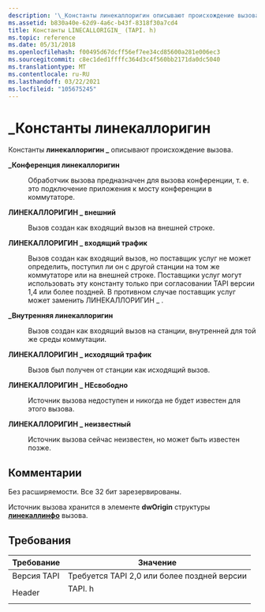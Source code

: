 ```yaml
---
description: '\_Константы линекаллоригин описывают происхождение вызова.'
ms.assetid: b830a40e-62d9-4a6c-b43f-8318f30a7cd4
title: Константы LINECALLORIGIN_ (TAPI. h)
ms.topic: reference
ms.date: 05/31/2018
ms.openlocfilehash: f00495d67dcff56ef7ee34cd85600a281e006ec3
ms.sourcegitcommit: c8ec1ded1ffffc364d3c4f560bb2171da0dc5040
ms.translationtype: MT
ms.contentlocale: ru-RU
ms.lasthandoff: 03/22/2021
ms.locfileid: "105675245"
---
```

# <a name="linecallorigin_-constants"></a>\_Константы линекаллоригин

Константы **линекаллоригин \_** описывают происхождение вызова.

<dl> <dt>

<span id="LINECALLORIGIN_CONFERENCE"></span><span id="linecallorigin_conference"></span>**\_Конференция линекаллоригин**
</dt> <dd> <dl> <dt>



Обработчик вызова предназначен для вызова конференции, т. е. это подключение приложения к мосту конференции в коммутаторе.


</dt> </dl> </dd> <dt>

<span id="LINECALLORIGIN_EXTERNAL"></span><span id="linecallorigin_external"></span>**ЛИНЕКАЛЛОРИГИН \_ внешний**
</dt> <dd> <dl> <dt>



Вызов создан как входящий вызов на внешней строке.


</dt> </dl> </dd> <dt>

<span id="LINECALLORIGIN_INBOUND"></span><span id="linecallorigin_inbound"></span>**ЛИНЕКАЛЛОРИГИН \_ входящий трафик**
</dt> <dd> <dl> <dt>



Вызов создан как входящий вызов, но поставщик услуг не может определить, поступил ли он с другой станции на том же коммутаторе или на внешней строке. Поставщики услуг могут использовать эту константу только при согласовании TAPI версии 1,4 или более поздней. В противном случае поставщик услуг может заменить ЛИНЕКАЛЛОРИГИН \_ .


</dt> </dl> </dd> <dt>

<span id="LINECALLORIGIN_INTERNAL"></span><span id="linecallorigin_internal"></span>**\_Внутренняя линекаллоригин**
</dt> <dd> <dl> <dt>



Вызов создан как входящий вызов на станции, внутренней для той же среды коммутации.


</dt> </dl> </dd> <dt>

<span id="LINECALLORIGIN_OUTBOUND"></span><span id="linecallorigin_outbound"></span>**ЛИНЕКАЛЛОРИГИН \_ исходящий трафик**
</dt> <dd> <dl> <dt>



Вызов был получен от станции как исходящий вызов.


</dt> </dl> </dd> <dt>

<span id="LINECALLORIGIN_UNAVAIL"></span><span id="linecallorigin_unavail"></span>**ЛИНЕКАЛЛОРИГИН \_ НЕсвободно**
</dt> <dd> <dl> <dt>



Источник вызова недоступен и никогда не будет известен для этого вызова.


</dt> </dl> </dd> <dt>

<span id="LINECALLORIGIN_UNKNOWN"></span><span id="linecallorigin_unknown"></span>**ЛИНЕКАЛЛОРИГИН \_ неизвестный**
</dt> <dd> <dl> <dt>



Источник вызова сейчас неизвестен, но может быть известен позже.


</dt> </dl> </dd> </dl>

## <a name="remarks"></a>Комментарии

Без расширяемости. Все 32 бит зарезервированы.

Источник вызова хранится в элементе **dwOrigin** структуры [**линекаллинфо**](/windows/desktop/api/Tapi/ns-tapi-linecallinfo) вызова.

## <a name="requirements"></a>Требования



| Требование | Значение |
|-------------------------|-----------------------------------------------------------------------------------|
| Версия TAPI<br/> | Требуется TAPI 2,0 или более поздней версии<br/>                                             |
| Header<br/>       | <dl> <dt>TAPI. h</dt> </dl> |



 

 




